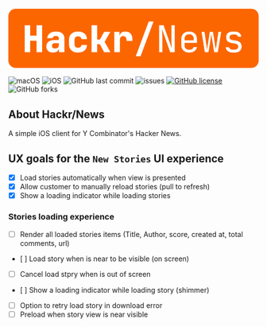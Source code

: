 ![HackrNews](./assets/hackr-news-inline.png)

![macOS](https://img.shields.io/github/workflow/status/AlfredoHernandez/HackrNews/macOS/develop?label=macOS&style=for-the-badge&color=brigthgreen)
![iOS](https://img.shields.io/github/workflow/status/AlfredoHernandez/HackrNews/iOS/develop?label=iOS&style=for-the-badge&color=brigthgreen)
![GitHub last commit](https://img.shields.io/github/last-commit/AlfredoHernandez/HackrNews?style=for-the-badge)
![issues](https://img.shields.io/github/issues/AlfredoHernandez/HackrNews?color=blue&style=for-the-badge)
[![GitHub license](https://img.shields.io/github/license/AlfredoHernandez/HackrNews?color=brigthgreen&style=for-the-badge)](https://github.com/AlfredoHernandez/HackrNews)
![GitHub forks](https://img.shields.io/github/forks/AlfredoHernandez/HackrNews?style=for-the-badge&color=blueviolet)

## About Hackr/News

A simple iOS client for Y Combinator's Hacker News.

## UX goals for the `New Stories` UI experience

- [X] Load stories automatically when view is presented
- [X] Allow customer to manually reload stories (pull to refresh)
- [X] Show a loading indicator while loading stories

### Stories loading experience

- [ ] Render all loaded stories items (Title, Author, score, created at, total comments, url)
- [ ] Load story when is near to be visible (on screen)
- [ ] Cancel load stpry when is out of screen
- [ ] Show a loading indicator while loading story (shimmer)
- [ ] Option to retry load story in download error
- [ ] Preload when story view is near visible
